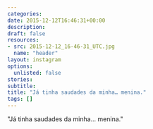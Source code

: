 ```yaml
---
categories:
date: 2015-12-12T16:46:31+00:00
description:
draft: false
resources:
- src: 2015-12-12_16-46-31_UTC.jpg
  name: "header"
layout: instagram
options:
  unlisted: false
stories:
subtitle:
title: "Já tinha saudades da minha… menina."
tags: []
---
```


"Já tinha saudades da minha… menina."
